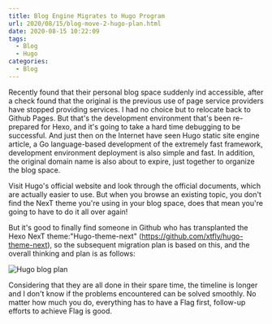 ```yaml
---
title: Blog Engine Migrates to Hugo Program
url: 2020/08/15/blog-move-2-hugo-plan.html
date: 2020-08-15 10:22:09
tags:
  - Blog
  - Hugo
categories:
  - Blog
---
```


Recently found that their personal blog space suddenly ind accessible, after a check found that the original is the previous use of page service providers have stopped providing services. I had no choice but to relocate back to Github  Pages. But that's the development environment that's been re-prepared for Hexo, and it's going to take a hard time debugging to be successful. And just then on the Internet have seen Hugo static site  engine article, a Go language-based development of the extremely fast framework, development environment deployment is also simple and fast. In addition, the original domain name is also about to expire, just together to organize the blog space. 

<!--more-->

Visit Hugo's official website and look through the official documents, which are actually easier to use. But when you browse an existing topic, you don't   find the NexT theme you're using in your blog space, does that mean you're going to have to do it all over again! 

But it's good to finally find someone in Github  who has transplanted the Hexo  NexT theme:"Hugo-theme-next" (https://github.com/xtfly/hugo-theme-next), so the subsequent migration plan is based on this, and the overall thinking and plan is as follows:

![Hugo blog plan](http://myblog.lisenhui.cn/2020/08-15-blog-move-2-hugo-plan.png-alias)

Considering that they are all done in their spare time, the timeline is longer and I don't know if the problems encountered can be solved smoothly. No matter how much you do, everything has to have a Flag first, follow-up efforts to achieve Flag is good. 
